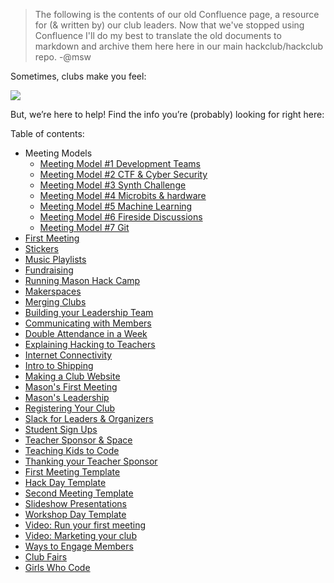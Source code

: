 > The following is the contents of our old Confluence page, a resource for (& written by) our club leaders. Now that we've stopped using Confluence I'll do my best to translate the old documents to markdown and archive them here here in our main hackclub/hackclub repo. -@msw

Sometimes, clubs make you feel:

![](https://cloud-iok6gwa5x.vercel.app/0image__1_.png)

But, we’re here to help! Find the info you’re (probably) looking for right here:

Table of contents:
- Meeting Models
  - [Meeting Model #1 Development Teams](meeting_models/development-teams.md.md)
  - [Meeting Model #2 CTF & Cyber Security](meeting_models/ctfs.md)
  - [Meeting Model #3 Synth Challenge](meeting_models/synth-challenge.md)
  - [Meeting Model #4 Microbits & hardware](meeting_models/hardware.md)
  - [Meeting Model #5 Machine Learning](meeting_models/ml-intro.md)
  - [Meeting Model #6 Fireside Discussions](meeting_models/fireside-discussions.md)
  - [Meeting Model #7 Git](meeting_models/git.md)
- [First Meeting](first-meeting.md)
- [Stickers](stickers.md)
- [Music Playlists](playlists.md)
- [Fundraising](fundraising.md)
- [Running Mason Hack Camp](hack-camps.md)
- [Makerspaces](makerspaces.md)
- [Merging Clubs](merging-clubs.md)
- [Building your Leadership Team](leadership-teams.md)
- [Communicating with Members](communicating-with-members.md)
- [Double Attendance in a Week](doubling-attendance.md)
- [Explaining Hacking to Teachers](explaining-hacking.md)
- [Internet Connectivity](internet-connectivity.md)
- [Intro to Shipping](shipping.md)
- [Making a Club Website](club-websites.md)
- [Mason's First Meeting](mason-hc-first-meeting.md)
- [Mason's Leadership](mason-hc-leadership-structure.md)
- [Registering Your Club](registering-your-club.md)
- [Slack for Leaders & Organizers](slack.md)
- [Student Sign Ups](sign-ups.md)
- [Teacher Sponsor & Space](teacher-sponsor-and-space.md)
- [Teaching Kids to Code](teaching-kids-to-code.md)
- [Thanking your Teacher Sponsor](thanking-your-teacher-sponsor.md)
- [First Meeting Template](first-meeting-template.md)
- [Hack Day Template](hack-days.md)
- [Second Meeting Template](second-meeting-template.md)
- [Slideshow Presentations](slideshow-presentations.md)
- [Workshop Day Template](workshop-days.md)
- [Video: Run your first meeting](first-club-meeting-video.md)
- [Video: Marketing your club](marketing-for-your-club-video.md)
- [Ways to Engage Members](engaging-members.md)
- [Club Fairs](club-fairs.md)
- [Girls Who Code](girls-who-code.md)